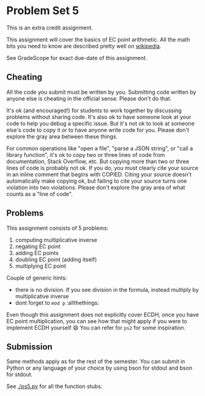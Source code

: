 # Problem Set 5

This is an extra credit assignment.

This assignment will cover the basics of EC point arithmetic.
All the math bits you need to know are described pretty
well on [wikipedia](https://en.wikipedia.org/wiki/Elliptic_curve_point_multiplication).

See GradeScope for exact due-date of this assignment.

## Cheating

All the code you submit must be written by you. Submitting code written by
anyone else is cheating in the official sense. Please don't do that.

It's ok (and encouraged!) for students to work together by discussing problems
without sharing code. It's also ok to have someone look at your code to help
you debug a specific issue. But it's not ok to look at someone else's code to
copy it or to have anyone write code for you. Please don't explore the gray
area between these things.

For common operations like "open a file", "parse a JSON string", or "call
a library function", it's ok to copy two or three lines of code from
documentation, Stack Overflow, etc. But copying more than two or three lines
of code is probably not ok. If you do, you must clearly cite your source
in an inline comment that begins with COPIED. Citing your source doesn't
automatically make copying ok, but failing to cite your source turns one
violation into two violations. Please don't explore the gray area of what
counts as a "line of code".

## Problems

This assignment consists of 5 problems:

1. computing multiplicative inverse
1. negating EC point
1. adding EC points
1. doubling EC point (adding itself)
1. multiplying EC point

Couple of generic hints:

- there is no division. If you see division in the formula,
  instead multiply by multiplicative inverse
- dont forget to `mod p` :allthethings:

Even though this assignment does not explicitly cover ECDH,
once you have EC point multiplication, you can see how that might
apply if you were to implement ECDH yourself :smile:
You can refer for `ps2` for some inspiration.

## Submission

Same methods apply as for the rest of the semester.
You can submit in Python or any language of your choice by using bson
for stdout and bson for stdout.

See [./ps5.py](./ps5.py) for all the function stubs.
